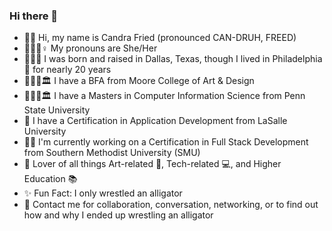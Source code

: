 ### Hi there 👋
* 👋🏾 Hi, my name is Candra Fried (pronounced CAN-DRUH, FREED)
* 💁🏾‍♀️♀ My pronouns are She/Her
* 🤠🇨🇱 I was born and raised in Dallas, Texas, though I lived in Philadelphia 🦅 for nearly 20 years
* 👩🏾‍🎓🏛 I have a BFA from Moore College of Art & Design
* 👩🏾‍🎓🏛 I have a Masters in Computer Information Science from Penn State University
* 📃 I have a Certification in Application Development from LaSalle University
* 📃🌱 I'm currently working on a Certification in Full Stack Development from Southern Methodist University (SMU)
* 💖 Lover of all things Art-related 🎨, Tech-related 💻, and Higher Education 📚
* ✨ Fun Fact: I only wrestled an alligator
* 📩 Contact me for collaboration, conversation, networking, or to find out how and why I ended up wrestling an alligator
<!--
**candracodes/candracodes** is a ✨ _special_ ✨ repository because its `README.md` (this file) appears on your GitHub profile.

Here are some ideas to get you started:

- 🔭 I’m currently working on ...
- 🌱 I’m currently learning ...
- 👯 I’m looking to collaborate on ...
- 🤔 I’m looking for help with ...
- 💬 Ask me about ...
- 📫 How to reach me: ...
- 😄 Pronouns: ...
- ⚡ Fun fact: ...
-->
